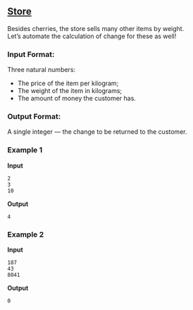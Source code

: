 ## [Store](../../../solutions/2.1/21_e.py)

Besides cherries, the store sells many other items by weight.  
Let’s automate the calculation of change for these as well!

### Input Format:

Three natural numbers:  

- The price of the item per kilogram;  
- The weight of the item in kilograms;  
- The amount of money the customer has.

### Output Format:

A single integer — the change to be returned to the customer.

### Example 1

__Input__  
```plaintext
2
3
10
```

__Output__  
```plaintext
4
```

### Example 2

__Input__  
```plaintext
187
43
8041
```

__Output__  
```plaintext
0
```